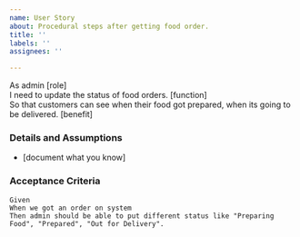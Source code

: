 ```yaml
---
name: User Story
about: Procedural steps after getting food order.
title: ''
labels: ''
assignees: ''

---
```


As admin [role]  
I need to update the status of food orders. [function]  
So that customers can see when their food got prepared, when its going to be delivered. [benefit]  
   
 ### Details and Assumptions
 * [document what you know]
   
 ### Acceptance Criteria  
   
 ```gherkin
 Given 
 When we got an order on system
 Then admin should be able to put different status like "Preparing Food", "Prepared", "Out for Delivery".
 ```
